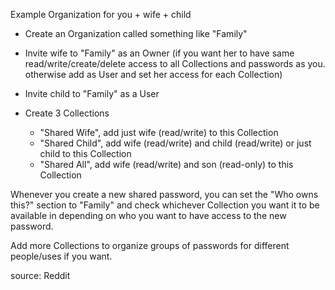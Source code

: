 Example Organization for you + wife + child

- Create an Organization called something like "Family"

- Invite wife to "Family" as an Owner (if you want her to have same read/write/create/delete access to all Collections and passwords as you. otherwise add as User and set her access for each Collection)
- Invite child to "Family" as a User
- Create 3 Collections
  -    "Shared Wife", add just wife (read/write) to this Collection
  -    "Shared Child", add wife (read/write) and child (read/write) or just child to this Collection
  -    "Shared All", add wife (read/write) and son (read-only) to this Collection

Whenever you create a new shared password, you can set the "Who owns this?" section to "Family" and check whichever Collection you want it to be available in depending on who you want to have access to the new password.

Add more Collections to organize groups of passwords for different people/uses if you want.

source: Reddit
